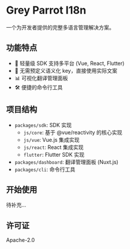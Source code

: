 # Grey Parrot I18n

一个为开发者提供的完整多语言管理解决方案。

## 功能特点

- 🚀 轻量级 SDK 支持多平台 (Vue, React, Flutter)
- 🎯 无需预定义语义化 key，直接使用实际文案
- 📊 可视化翻译管理面板
- 🛠 便捷的命令行工具

## 项目结构

- `packages/sdk`: SDK 实现
  - `js/core`: 基于 @vue/reactivity 的核心实现
  - `js/vue`: Vue.js 集成实现
  - `js/react`: React 集成实现
  - `flutter`: Flutter SDK 实现
- `packages/dashboard`: 翻译管理面板 (Nuxt.js)
- `packages/cli`: 命令行工具

## 开始使用

待补充...

## 许可证

Apache-2.0

